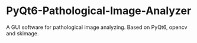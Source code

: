 # PyQt6-Pathological-Image-Analyzer
A GUI software for pathological image analyzing. Based on PyQt6, opencv and skimage. 
